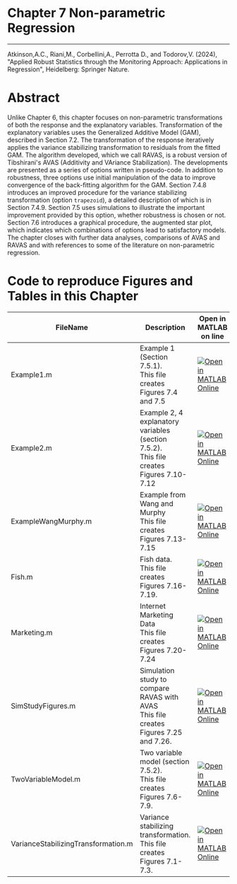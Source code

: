 # Chapter 7 Non-parametric Regression


---
Atkinson,A.C., Riani,M., Corbellini,A., Perrotta D., and Todorov,V. (2024), "Applied Robust Statistics through the Monitoring Approach: 
Applications in Regression", Heidelberg: Springer Nature.

# Abstract
 Unlike Chapter 6, this chapter focuses on non-parametric transformations of both the response and the explanatory variables. Transformation of the explanatory variables uses the Generalized Additive Model (GAM), described in Section 7.2. The transformation of the response iteratively applies the variance stabilizing transformation to residuals from the fitted GAM. The algorithm developed, which we call RAVAS, is a robust version of Tibshirani's AVAS  (Additivity and VAriance Stabilization).  The developments are presented as a series of options written in pseudo-code. In addition to robustness, three options use initial manipulation of the data to improve convergence of the back-fitting algorithm for the GAM. Section 7.4.8 introduces an improved procedure for the variance stabilizing transformation (option ``trapezoid``), a detailed description of which is in Section 7.4.9.  Section 7.5 uses simulations to illustrate the important improvement provided by this option, whether robustness is chosen or not. Section 7.6  introduces a  graphical procedure, the augmented star plot, which indicates which combinations of options lead to satisfactory models. The chapter closes with further data analyses, comparisons of AVAS and RAVAS and with references to some of the literature on non-parametric regression.

# Code to reproduce Figures and Tables in this Chapter





| FileName | Description | Open in MATLAB on line | Jupiter notebook | 
 |---|---|---|---| 
 |Example1.m|Example 1 (Section 7.5.1).<br/> This file creates Figures 7.4 and 7.5|[![Open in MATLAB Online](https://www.mathworks.com/images/responsive/global/open-in-matlab-online.svg)](https://matlab.mathworks.com/open/github/v1?repo=UniprJRC/FigMonitoringBook&file=cap7//Example1.m)| [[ipynb](Example1.ipynb)]
|Example2.m|Example 2, 4 explanatory variables (section 7.5.2).<br/> This file creates Figures 7.10-7.12|[![Open in MATLAB Online](https://www.mathworks.com/images/responsive/global/open-in-matlab-online.svg)](https://matlab.mathworks.com/open/github/v1?repo=UniprJRC/FigMonitoringBook&file=cap7//Example2.m)| [[ipynb](Example2.ipynb)]
|ExampleWangMurphy.m|Example from Wang and Murphy<br/> This file creates Figures 7.13-7.15|[![Open in MATLAB Online](https://www.mathworks.com/images/responsive/global/open-in-matlab-online.svg)](https://matlab.mathworks.com/open/github/v1?repo=UniprJRC/FigMonitoringBook&file=cap7//ExampleWangMurphy.m)| [[ipynb](ExampleWangMurphy.ipynb)]
|Fish.m|Fish data.<br/> This file creates Figures 7.16-7.19.|[![Open in MATLAB Online](https://www.mathworks.com/images/responsive/global/open-in-matlab-online.svg)](https://matlab.mathworks.com/open/github/v1?repo=UniprJRC/FigMonitoringBook&file=cap7//Fish.m)| [[ipynb](Fish.ipynb)]
|Marketing.m|Internet Marketing Data<br/> This file creates Figures 7.20-7.24|[![Open in MATLAB Online](https://www.mathworks.com/images/responsive/global/open-in-matlab-online.svg)](https://matlab.mathworks.com/open/github/v1?repo=UniprJRC/FigMonitoringBook&file=cap7//Marketing.m)| [[ipynb](Marketing.ipynb)]
|SimStudyFigures.m|Simulation study to compare RAVAS with AVAS<br/> This file creates Figures 7.25 and 7.26.|[![Open in MATLAB Online](https://www.mathworks.com/images/responsive/global/open-in-matlab-online.svg)](https://matlab.mathworks.com/open/github/v1?repo=UniprJRC/FigMonitoringBook&file=cap7//SimStudyFigures.m)| [[ipynb](SimStudyFigures.ipynb)]
|TwoVariableModel.m|Two variable model (section 7.5.2).<br/> This file creates Figures 7.6-7.9.|[![Open in MATLAB Online](https://www.mathworks.com/images/responsive/global/open-in-matlab-online.svg)](https://matlab.mathworks.com/open/github/v1?repo=UniprJRC/FigMonitoringBook&file=cap7//TwoVariableModel.m)| [[ipynb](TwoVariableModel.ipynb)]
|VarianceStabilizingTransformation.m|Variance stabilizing transformation.<br/> This file creates Figures 7.1-7.3.|[![Open in MATLAB Online](https://www.mathworks.com/images/responsive/global/open-in-matlab-online.svg)](https://matlab.mathworks.com/open/github/v1?repo=UniprJRC/FigMonitoringBook&file=cap7//VarianceStabilizingTransformation.m)| [[ipynb](VarianceStabilizingTransformation.ipynb)]

